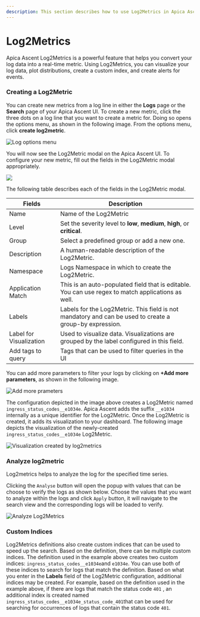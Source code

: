 ```yaml
---
description: This section describes how to use Log2Metrics in Apica Ascent.
---
```


# Log2Metrics

Apica Ascent Log2Metrics is a powerful feature that helps you convert your log data into a real-time metric. Using Log2Metrics, you can visualize your log data, plot distributions, create a custom index, and create alerts for events.

### Creating a Log2Metric

You can create new metrics from a log line in either the **Logs** page or the **Search** page of your Apica Ascent UI. To create a new metric, click the three dots on a log line that you want to create a metric for. Doing so opens the options menu, as shown in the following image. From the options menu, click **create log2metric**.&#x20;

![Log options menu](../.gitbook/assets/log\_menu\_drop\_down.png)

You will now see the Log2Metric modal on the Apica Ascent UI. To configure your new metric, fill out the fields in the Log2Metric modal appropriately.&#x20;

![](../.gitbook/assets/log2metric\_dialog.png)

The following table describes each of the fields in the Log2Metric modal.&#x20;

| Fields                  | Description                                                                                             |
| ----------------------- | ------------------------------------------------------------------------------------------------------- |
| Name                    | Name of the Log2Metric                                                                                  |
| Level                   | Set the severity level to **low**, **medium**, **high**, or **critical**.                               |
| Group                   | Select a predefined group or add a new one.                                                             |
| Description             | A human-readable description of the Log2Metric.                                                         |
| Namespace               | Logs Namespace in which to create the Log2Metric.                                                       |
| Application Match       | This is an auto-populated field that is editable. You can use regex to match applications as well.      |
| Labels                  | Labels for the Log2Metric. This field is not mandatory and can be used to create a group-by expression. |
| Label for Visualization | Used to visualize data. Visualizations are grouped by the label configured in this field.               |
| Add tags to query       | Tags that can be used to filter queries in the UI                                                       |

You can add more parameters to filter your logs by clicking on **+Add more parameters**, as shown in the following image.

![Add more prameters](../.gitbook/assets/add\_more\_params.png)

The configuration depicted in the image above creates a Log2Metric named `ingress_status_codes__e1034e`. Apica Ascent adds the suffix `__e1034` internally as a unique identifier for the Log2Metric. Once the Log2Metric is created, it adds its visualization to your dashboard. The following image depicts the visualization of the newly-created `ingress_status_codes__e1034e` Log2Metric.&#x20;

![Visualization created by log2metrics](../.gitbook/assets/log2metric\_vis.png)

### Analyze log2metric

Log2metrics helps to analyze the log for the specified time series.&#x20;

Clicking the `Analyse` button will open the popup with values that can be choose to verify the logs as shown below. Choose the values that you want to analyze within the logs and click `Apply` button, it will navigate to the search view and the corresponding logs will be loaded to verify.

![Analyze Log2Metrics](../.gitbook/assets/analyze\_log2metrics.png)

### Custom Indices

Log2Metrics definitions also create custom indices that can be used to speed up the search. Based on the definition, there can be multiple custom indices. The definition used in the example above creates two custom indices: `ingress_status_codes__e1034e`and `e1034e`. You can use both of these indices to search for logs that match the definition. Based on what you enter in the **Labels** field of the Log2Metric configuration, additional indices may be created. For example, based on the definition used in the example above, if there are logs that match the status code `401` , an additional index is created named `ingress_status_codes__e1034e_status_code_401`that can be used for searching for occurrences of logs that contain the status code `401`.&#x20;

